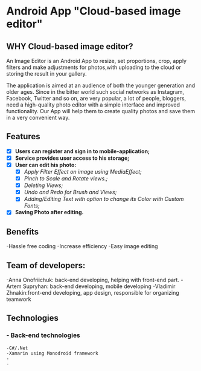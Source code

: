 # Android App "Cloud-based image editor"

## WHY Cloud-based image editor?

An Image Editor is an Android App to resize, set proportions, crop, apply filters and make adjustments for photos,with uploading to the cloud or storing the result in your gallery.

The application is aimed at an audience of both the younger generation and older ages. Since in the bitter world such social networks as Instagram, Facebook, Twitter and so on, are very popular, a lot of people, bloggers, need a high-quality photo editor with a simple interface and improved functionality. Our App will help them to create quality photos and save them in a very convenient way. 

## Features

- [x] __Users can register and sign in to mobile-application;__
- [x] __Service provides user access to his storage;__
- [x] __User can edit his photo:__
  - [x] _Apply Filter Effect on image using MediaEffect;_
  - [x] _Pinch to Scale and Rotate views.;_
  - [x] _Deleting Views;_
  - [x] _Undo and Redo for Brush and Views;_
  - [x] _Adding/Editing Text with option to change its Color with Custom Fonts;_
- [x] __Saving Photo after editing.__

## Benefits

-Hassle free coding
-Increase efficiency
-Easy image editing

## Team of developers:
-Anna Onofriichuk: back-end developing, helping with front-end part.
-Artem Supryhan: back-end developing, mobile developing
-Vladimir Zhnakin:front-end developing, app design, responsible for organizing teamwork

## Technologies

### - Back-end technologies
```
-C#/.Net
-Xamarin using Monodroid framework
-
-
```




